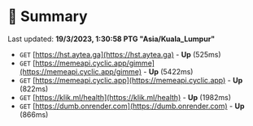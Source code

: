 # 📖 Summary
Last updated: **19/3/2023, 1:30:58 PTG "Asia/Kuala_Lumpur"**

- `GET` [https://hst.aytea.ga](https://hst.aytea.ga) - **Up** (525ms)
- `GET` [https://memeapi.cyclic.app/gimme](https://memeapi.cyclic.app/gimme) - **Up** (5422ms)
- `GET` [https://memeapi.cyclic.app](https://memeapi.cyclic.app) - **Up** (822ms)
- `GET` [https://klik.ml/health](https://klik.ml/health) - **Up** (1982ms)
- `GET` [https://dumb.onrender.com](https://dumb.onrender.com) - **Up** (866ms)
